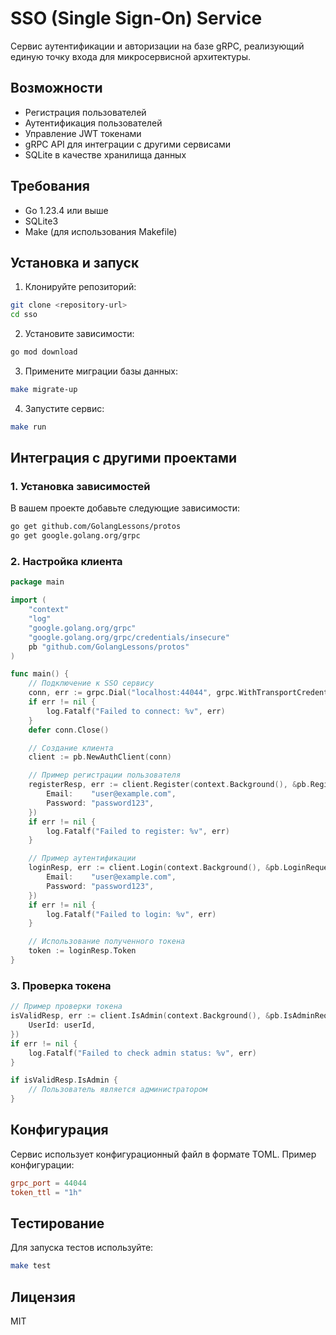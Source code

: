 # SSO (Single Sign-On) Service

Сервис аутентификации и авторизации на базе gRPC, реализующий единую точку входа для микросервисной архитектуры.

## Возможности

- Регистрация пользователей
- Аутентификация пользователей
- Управление JWT токенами
- gRPC API для интеграции с другими сервисами
- SQLite в качестве хранилища данных

## Требования

- Go 1.23.4 или выше
- SQLite3
- Make (для использования Makefile)

## Установка и запуск

1. Клонируйте репозиторий:
```bash
git clone <repository-url>
cd sso
```

2. Установите зависимости:
```bash
go mod download
```

3. Примените миграции базы данных:
```bash
make migrate-up
```

4. Запустите сервис:
```bash
make run
```

## Интеграция с другими проектами

### 1. Установка зависимостей

В вашем проекте добавьте следующие зависимости:
```bash
go get github.com/GolangLessons/protos
go get google.golang.org/grpc
```

### 2. Настройка клиента

```go
package main

import (
    "context"
    "log"
    "google.golang.org/grpc"
    "google.golang.org/grpc/credentials/insecure"
    pb "github.com/GolangLessons/protos"
)

func main() {
    // Подключение к SSO сервису
    conn, err := grpc.Dial("localhost:44044", grpc.WithTransportCredentials(insecure.NewCredentials()))
    if err != nil {
        log.Fatalf("Failed to connect: %v", err)
    }
    defer conn.Close()

    // Создание клиента
    client := pb.NewAuthClient(conn)

    // Пример регистрации пользователя
    registerResp, err := client.Register(context.Background(), &pb.RegisterRequest{
        Email:    "user@example.com",
        Password: "password123",
    })
    if err != nil {
        log.Fatalf("Failed to register: %v", err)
    }

    // Пример аутентификации
    loginResp, err := client.Login(context.Background(), &pb.LoginRequest{
        Email:    "user@example.com",
        Password: "password123",
    })
    if err != nil {
        log.Fatalf("Failed to login: %v", err)
    }

    // Использование полученного токена
    token := loginResp.Token
}
```

### 3. Проверка токена

```go
// Пример проверки токена
isValidResp, err := client.IsAdmin(context.Background(), &pb.IsAdminRequest{
    UserId: userId,
})
if err != nil {
    log.Fatalf("Failed to check admin status: %v", err)
}

if isValidResp.IsAdmin {
    // Пользователь является администратором
}
```

## Конфигурация

Сервис использует конфигурационный файл в формате TOML. Пример конфигурации:

```toml
grpc_port = 44044
token_ttl = "1h"
```

## Тестирование

Для запуска тестов используйте:
```bash
make test
```

## Лицензия

MIT

